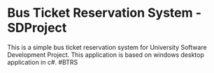 # Bus Ticket Reservation System - SDProject
This is a simple bus ticket reservation system for University Software Development Project. This application is based on windows desktop application in c#.
#BTRS
